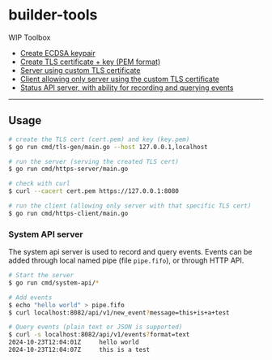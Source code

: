 # builder-tools

WIP Toolbox

- [Create ECDSA keypair](cmd/ecdsa-gen/main.go)
- [Create TLS certificate + key (PEM format)](cmd/tls-gen/main.go)
- [Server using custom TLS certificate](cmd/https-server/main.go)
- [Client allowing only server using the custom TLS certificate](cmd/https-client/main.go)
- [Status API server, with ability for recording and querying events](cmd/system-api/)

---

## Usage

```bash
# create the TLS cert (cert.pem) and key (key.pem)
$ go run cmd/tls-gen/main.go --host 127.0.0.1,localhost

# run the server (serving the created TLS cert)
$ go run cmd/https-server/main.go

# check with curl
$ curl --cacert cert.pem https://127.0.0.1:8080

# run the client (allowing only server with that specific TLS cert)
$ go run cmd/https-client/main.go
```

### System API server

The system api server is used to record and query events. Events can be added through local named pipe (file `pipe.fifo`), or through HTTP API.

```bash
# Start the server
$ go run cmd/system-api/*

# Add events
$ echo "hello world" > pipe.fifo
$ curl localhost:8082/api/v1/new_event?message=this+is+a+test

# Query events (plain text or JSON is supported)
$ curl -s localhost:8082/api/v1/events?format=text
2024-10-23T12:04:01Z     hello world
2024-10-23T12:04:07Z     this is a test
```
